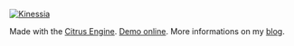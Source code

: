 [![Kinessia](http://aymericlamboley.fr/blog/wp-content/uploads/2012/08/Kinessia.jpg)](http://kinessia.aymericlamboley.fr/)

Made with the [Citrus Engine](http://citrusengine.com/). [Demo online](http://kinessia.aymericlamboley.fr/).
More informations on my [blog](http://www.aymericlamboley.fr/blog/kinessia-game-school-project/).
